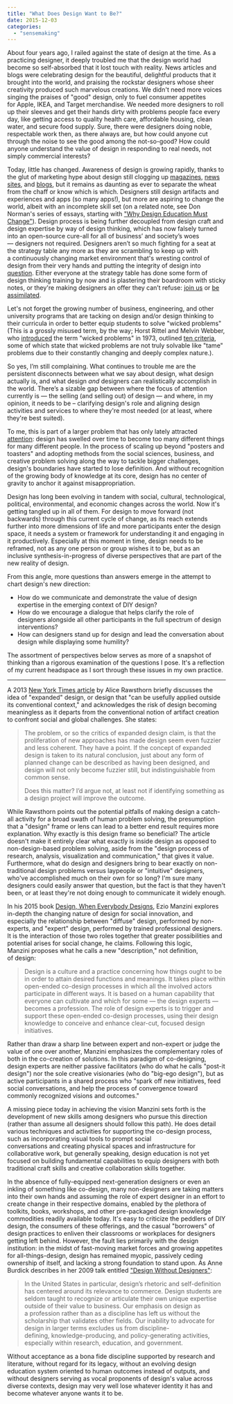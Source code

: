 ```yaml
---
title: "What Does Design Want to Be?"
date: 2015-12-03
categories: 
  - "sensemaking"
---
```


About four years ago, I railed against the state of design at the time. As a practicing designer, it deeply troubled me that the design world had become so self-absorbed that it lost touch with reality. News articles and blogs were celebrating design for the beautiful, delightful products that it brought into the world, and praising the rockstar designers whose sheer creativity produced such marvelous creations. We didn't need more voices singing the praises of "good" design, only to fuel consumer appetites for Apple, IKEA, and Target merchandise. We needed more designers to roll up their sleeves and get their hands dirty with problems people face every day, like getting access to quality health care, affordable housing, clean water, and secure food supply. Sure, there were designers doing noble, respectable work then, as there always are, but how could anyone cut through the noise to see the good among the not-so-good? How could anyone understand the value of design in responding to real needs, not simply commercial interests?

Today, little has changed. Awareness of design is growing rapidly, thanks to the glut of marketing hype about design still clogging up [magazines](https://hbr.org/archive-toc/BR1509), [news sites](http://www.nytimes.com/2013/12/30/technology/solving-problems-for-real-world-using-design.html), and [blogs](http://www.fastcodesign.com/), but it remains as daunting as ever to separate the wheat from the chaff or know which is which. Designers still design artifacts and experiences and apps (so many apps!), but more are aspiring to change the world, albeit with an incomplete skill set (on a related note, see Don Norman's series of essays, starting with ["Why Design Education Must Change"](http://www.jnd.org/dn.mss/why_design_education.html)). Design process is being further decoupled from design craft and design expertise by way of design thinking, which has now falsely turned into an open-source cure-all for all of business’ and society’s woes — designers not required. Designers aren’t so much fighting for a seat at the strategy table any more as they are scrambling to keep up with a continuously changing market environment that's wresting control of design from their very hands and putting the integrity of design into [question](http://www.aigany.org/event/is-design-is-too-important-to-leave-to-designers/). Either everyone at the strategy table has done some form of design thinking training by now and is plastering their boardroom with sticky notes, or they're making designers an offer they can’t refuse: [join us](http://www.nytimes.com/2015/11/15/business/ibms-design-centered-strategy-to-set-free-the-squares.html) or [be](http://www.fastcodesign.com/3048192/why-are-design-firms-stagnating) [assimilated](http://www.wired.com/2014/12/disappearing-business-of-design/).

Let's not forget the growing number of business, engineering, and other university programs that are tacking on design and/or design thinking to their curricula in order to better equip students to solve "wicked problems" (This is a grossly misused term, by the way; Horst Rittel and Melvin Webber, who [introduced](http://www.cc.gatech.edu/~ellendo/rittel/rittel-dilemma.pdf) the term "wicked problems" in 1973, outlined [ten criteria](http://www.swemorph.com/wp.html), some of which state that wicked problems are not truly solvable like "tame" problems due to their constantly changing and deeply complex nature.).

So yes, I’m still complaining. What continues to trouble me are the persistent disconnects between what we say about design, what design actually is, and what design _and_ designers can realistically accomplish in the world. There’s a sizable gap between where the focus of attention currently is — the selling (and selling out) of design — and where, in my opinion, it needs to be – clarifying design's role and aligning design activities and services to where they're most needed (or at least, where they're best suited).

To me, this is part of a larger problem that has only lately attracted [attention](http://aigany.org/event/is-the-expansion-of-design-a-triumph-or-a-tragedy/): design has swelled over time to become too many different things for many different people. In the process of scaling up beyond "posters and toasters" and adopting methods from the social sciences, business, and creative problem solving along the way to tackle bigger challenges, design's boundaries have started to lose definition. And without recognition of the growing body of knowledge at its core, design has no center of gravity to anchor it against misappropriation.

Design has long been evolving in tandem with social, cultural, technological, political, environmental, and economic changes across the world. Now it's getting tangled up in all of them. For design to move forward (not backwards) through this current cycle of change, as its reach extends further into more dimensions of life and more participants enter the design space, it needs a system or framework for understanding it and engaging in it productively. Especially at this moment in time, design needs to be reframed, not as any one person or group wishes it to be, but as an inclusive synthesis-in-progress of diverse perspectives that are part of the new reality of design.

From this angle, more questions than answers emerge in the attempt to chart design's new direction:

- How do we communicate and demonstrate the value of design expertise in the emerging context of DIY design?
- How do we encourage a dialogue that helps clarify the role of designers alongside all other participants in the full spectrum of design interventions?
- How can designers stand up for design and lead the conversation about design while displaying some humility?

The assortment of perspectives below serves as more of a snapshot of thinking than a rigorous examination of the questions I pose. It's a reflection of my current headspace as I sort through these issues in my own practice.

* * *

A 2013 [New York Times article](http://www.nytimes.com/2013/07/15/arts/design/Expanding-the-Definitions-of-Design.html) by Alice Rawsthorn briefly discusses the idea of "expanded" design, or design that "can be usefully applied outside its conventional context," and acknowledges the risk of design becoming meaningless as it departs from the conventional notion of artifact creation to confront social and global challenges. She states:

> The problem, or so the critics of expanded design claim, is that the proliferation of new approaches has made design seem even fuzzier and less coherent. They have a point. If the concept of expanded design is taken to its natural conclusion, just about any form of planned change can be described as having been designed, and design will not only become fuzzier still, but indistinguishable from common sense.
> 
> Does this matter? I’d argue not, at least not if identifying something as a design project will improve the outcome.

While Rawsthorn points out the potential pitfalls of making design a catch-all activity for a broad swath of human problem solving, the presumption that a "design" frame or lens can lead to a better end result requires more explanation. Why exactly is this design frame so beneficial? The article doesn't make it entirely clear what exactly is inside design as opposed to non-design-based problem solving, aside from the "design process of research, analysis, visualization and communication," that gives it value. Furthermore, what do design and designers bring to bear exactly on non-traditional design problems versus laypeople or "intuitive" designers, who've accomplished much on their own for so long? I'm sure many designers could easily answer that question, but the fact is that they haven't been, or at least they're not doing enough to communicate it widely enough.

In his 2015 book [Design, When Everybody Designs](https://mitpress.mit.edu/books/design-when-everybody-designs), Ezio Manzini explores in-depth the changing nature of design for social innovation, and especially the relationship between "diffuse" design, performed by non-experts, and "expert" design, performed by trained professional designers. It is the interaction of those two roles together that greater possibilities and potential arises for social change, he claims. Following this logic, Manzini proposes what he calls a new "description," not definition, of design:

> Design is a culture and a practice concerning how things ought to be in order to attain desired functions and meanings. It takes place within open-ended co-design processes in which all the involved actors participate in different ways. It is based on a human capability that everyone can cultivate and which for some — the design experts — becomes a profession. The role of design experts is to trigger and support these open-ended co-design processes, using their design knowledge to conceive and enhance clear-cut, focused design initiatives.

Rather than draw a sharp line between expert and non-expert or judge the value of one over another, Manzini emphasizes the complementary roles of both in the co-creation of solutions. In this paradigm of co-designing, design experts are neither passive facilitators (who do what he calls "post-it design") nor the sole creative visionaries (who do "big-ego design"), but as active participants in a shared process who "spark off new initiatives, feed social conversations, and help the process of convergence toward commonly recognized visions and outcomes."

A missing piece today in achieving the vision Manzini sets forth is the development of new skills among designers who pursue this direction (rather than assume all designers should follow this path). He does detail various techniques and activities for supporting the co-design process, such as incorporating visual tools to prompt social conversations and creating physical spaces and infrastructure for collaborative work, but generally speaking, design education is not yet focused on building fundamental capabilities to equip designers with both traditional craft skills and creative collaboration skills together.

In the absence of fully-equipped next-generation designers or even an inkling of something like co-design, many non-designers are taking matters into their own hands and assuming the role of expert designer in an effort to create change in their respective domains, enabled by the plethora of toolkits, books, workshops, and other pre-packaged design knowledge commodities readily available today. It's easy to criticize the peddlers of DIY design, the consumers of these offerings, and the casual "borrowers" of design practices to enliven their classrooms or workplaces for designers getting left behind. However, the fault lies primarily with the design institution: in the midst of fast-moving market forces and growing appetites for all-things-design, design has remained myopic, passively ceding ownership of itself, and lacking a strong foundation to stand upon. As Anne Burdick describes in her 2009 talk entitled ["Design Without Designers"](http://anneburdick.com/Design-wo-Designers/Burdick_Design_wo_Designers.pdf):

> In the United States in particular, design’s rhetoric and self-definition has centered around its relevance to commerce. Design students are seldom taught to recognize or articulate their own unique expertise outside of their value to business. Our emphasis on design as a profession rather than as a discipline has left us without the scholarship that validates other fields. Our inability to advocate for design in larger terms excludes us from discipline-defining, knowledge-producing, and policy-generating activities, especially within research, education, and government.

Without acceptance as a bona fide discipline supported by research and literature, without regard for its legacy, without an evolving design education system oriented to human outcomes instead of outputs, and without designers serving as vocal proponents of design's value across diverse contexts, design may very well lose whatever identity it has and become whatever anyone wants it to be.
